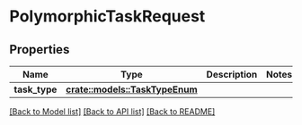 # PolymorphicTaskRequest

## Properties

Name | Type | Description | Notes
------------ | ------------- | ------------- | -------------
**task_type** | [**crate::models::TaskTypeEnum**](TaskTypeEnum.md) |  | 

[[Back to Model list]](../README.md#documentation-for-models) [[Back to API list]](../README.md#documentation-for-api-endpoints) [[Back to README]](../README.md)


